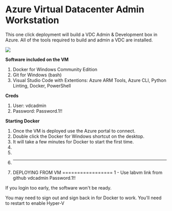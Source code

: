 # Azure Virtual Datacenter Admin Workstation
This one click deployment will build a VDC Admin & Development box in Azure.  All of the tools required to build and admin a VDC are installed.

<a href="https://portal.azure.com/#create/Microsoft.Template/uri/https%3A%2F%2Fraw.githubusercontent.com%2FAzure%2Fvdc%2Fvnext%2FLabVM%2Fazure-deploy.json" target="_blank">
    <img src="http://azuredeploy.net/deploybutton.png"/>
</a>

**Software included on the VM**

1. Docker for Windows Community Edition
1. Git for Windows (bash)
1. Visual Studio Code with Extentions: Azure ARM Tools, Azure CLI, Python Linting, Docker, PowerShell

**Creds**
1. User: vdcadmin
1. Password: Password.1!!

**Starting Docker**
1. Once the VM is deployed use the Azure portal to connect.
1. Double click the Docker for Windows shortcut on the desktop.
1. It will take a few minutes for Docker to start the first time.
1. 
1. 
1. ---
1. DEPLOYING FROM VM
=================
1 - Use labvm link from github
vdcadmin
Password.1!!

If you login too early, the software won't be ready.

You may need to sign out and sign back in for Docker to work.
You'll need to restart to enable Hyper-V